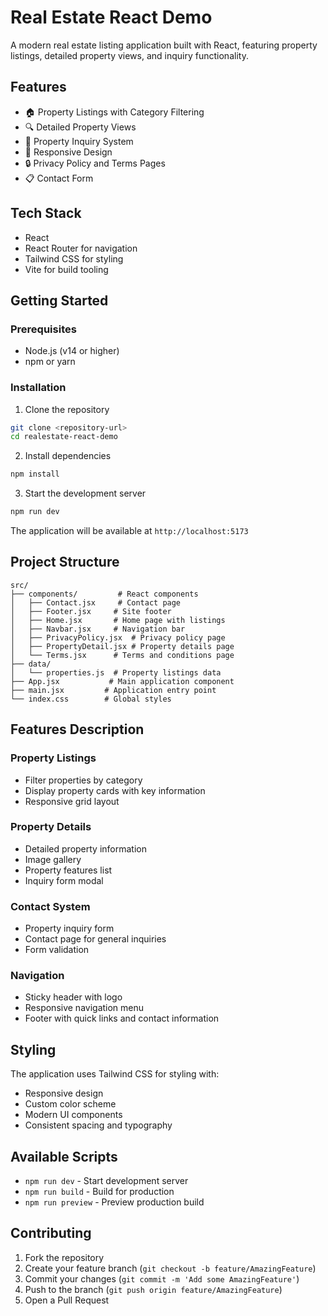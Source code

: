 # Real Estate React Demo

A modern real estate listing application built with React, featuring property listings, detailed property views, and inquiry functionality.

## Features

- 🏠 Property Listings with Category Filtering
- 🔍 Detailed Property Views
- 📝 Property Inquiry System
- 📱 Responsive Design
- 🔒 Privacy Policy and Terms Pages
- 📋 Contact Form

## Tech Stack

- React
- React Router for navigation
- Tailwind CSS for styling
- Vite for build tooling

## Getting Started

### Prerequisites

- Node.js (v14 or higher)
- npm or yarn

### Installation

1. Clone the repository
```bash
git clone <repository-url>
cd realestate-react-demo
```

2. Install dependencies
```bash
npm install
```

3. Start the development server
```bash
npm run dev
```

The application will be available at `http://localhost:5173`

## Project Structure

```
src/
├── components/         # React components
│   ├── Contact.jsx     # Contact page
│   ├── Footer.jsx     # Site footer
│   ├── Home.jsx       # Home page with listings
│   ├── Navbar.jsx     # Navigation bar
│   ├── PrivacyPolicy.jsx  # Privacy policy page
│   ├── PropertyDetail.jsx # Property details page
│   └── Terms.jsx      # Terms and conditions page
├── data/
│   └── properties.js  # Property listings data
├── App.jsx           # Main application component
├── main.jsx         # Application entry point
└── index.css        # Global styles
```

## Features Description

### Property Listings
- Filter properties by category
- Display property cards with key information
- Responsive grid layout

### Property Details
- Detailed property information
- Image gallery
- Property features list
- Inquiry form modal

### Contact System
- Property inquiry form
- Contact page for general inquiries
- Form validation

### Navigation
- Sticky header with logo
- Responsive navigation menu
- Footer with quick links and contact information

## Styling

The application uses Tailwind CSS for styling with:
- Responsive design
- Custom color scheme
- Modern UI components
- Consistent spacing and typography

## Available Scripts

- `npm run dev` - Start development server
- `npm run build` - Build for production
- `npm run preview` - Preview production build

## Contributing

1. Fork the repository
2. Create your feature branch (`git checkout -b feature/AmazingFeature`)
3. Commit your changes (`git commit -m 'Add some AmazingFeature'`)
4. Push to the branch (`git push origin feature/AmazingFeature`)
5. Open a Pull Request
